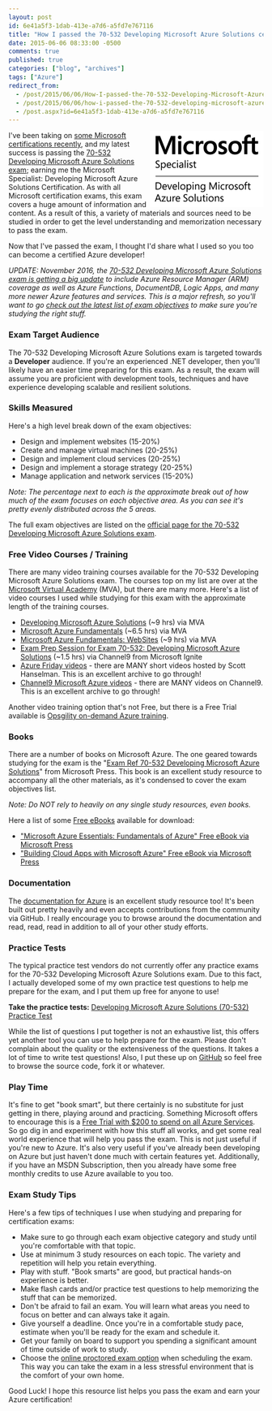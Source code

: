 ```yaml
---
layout: post
id: 6e41a5f3-1dab-413e-a7d6-a5fd7e767116
title: "How I passed the 70-532 Developing Microsoft Azure Solutions certification exam"
date: 2015-06-06 08:33:00 -0500
comments: true
published: true
categories: ["blog", "archives"]
tags: ["Azure"]
redirect_from: 
  - /post/2015/06/06/How-I-passed-the-70-532-Developing-Microsoft-Azure-Solutions-certification-exam
  - /post/2015/06/06/how-i-passed-the-70-532-developing-microsoft-azure-solutions-certification-exam
  - /post.aspx?id=6e41a5f3-1dab-413e-a7d6-a5fd7e767116
---
```

<!-- more -->
<p><img style="float: right;" src="/images/posts/2015/06/Spec_Dev_AzureSol_BW.png" alt="" /></p>
<p>I've been taking on&nbsp;<a href="http://blogs.perficient.com/microsoft/2015/04/become-a-microsoft-certified-specialist-with-html5-js-css3/" target="_blank">some Microsoft certifications recently</a>, and my latest success is passing the <a href="https://www.microsoft.com/learning/en-us/exam-70-532.aspx">70-532 Developing Microsoft Azure Solutions exam</a>; earning me the Microsoft Specialist: Developing Microsoft Azure Solutions Certification. As with all Microsoft certification exams, this exam covers a huge amount of information and content. As a result of this, a variety of materials and sources need to be studied in order to get the level understanding and memorization necessary to pass the exam.</p>
<p>Now that I've passed the exam, I thought I'd share what I used so you too can become a certified Azure developer!</p>
<p><em>UPDATE: November 2016, the <a href="https://buildazure.com/2016/11/06/azure-developer-exam-70-532-gets-arm-refresh/" target="_blank">70-532 Developing Microsoft Azure Solutions exam is getting a big update</a> to include Azure Resource Manager (ARM) coverage as well as Azure Functions, DocumentDB, Logic Apps, and many more newer Azure features and services. This is a major refresh, so you'll want to go <a href="https://buildazure.com/2016/11/06/azure-developer-exam-70-532-gets-arm-refresh/" target="_blank">check out the latest list of exam objectives</a> to make sure you're studying the right stuff.</em></p>
<h3>Exam Target Audience</h3>
<p>The 70-532 Developing Microsoft Azure Solutions exam is targeted towards a <strong>Developer</strong> audience. If you're an experienced .NET developer, then you'll likely have an easier time preparing for this exam. As a result, the exam will assume you are proficient with development tools, techniques and have experience developing scalable and resilient solutions.</p>
<h3>Skills Measured</h3>
<p>Here's a high level break down of the exam objectives:</p>
<ul>
<li>Design and implement websites (15-20%)</li>
<li>Create and manage virtual machines (20-25%)</li>
<li>Design and implement cloud services (20-25%)</li>
<li>Design and implement a storage strategy (20-25%)</li>
<li>Manage application and network services (15-20%)</li>
</ul>
<p><em>Note: The percentage next to each is the approximate break out of how much of the exam focuses on each objective area. As you can see it's pretty evenly distributed across the 5 areas.</em></p>
<p>The full exam objectives are listed on the <a href="https://www.microsoft.com/learning/en-us/exam-70-532.aspx" target="_blank">official page for the 70-532 Developing Microsoft Azure Solutions exam</a>.</p>
<h3>Free Video Courses / Training</h3>
<p>There are many video training courses available for the 70-532 Developing Microsoft Azure Solutions exam. The courses top on my list are over at the <a href="http://www.microsoftvirtualacademy.com/product-training/microsoft-azure" target="_blank">Microsoft Virtual Academy</a> (MVA), but there are many more. Here's a list of video courses I used while studying for this exam with the approximate length of the training courses.</p>
<ul>
<li><a href="http://www.microsoftvirtualacademy.com/training-courses/developing-microsoft-azure-solutions">Developing Microsoft Azure Solutions</a> (~9 hrs) via MVA</li>
<li><a href="http://www.microsoftvirtualacademy.com/training-courses/microsoft-azure-fundamentals" target="_blank">Microsoft Azure Fundamentals</a> (~6.5 hrs) via MVA</li>
<li><a href="http://www.microsoftvirtualacademy.com/training-courses/microsoft-azure-fundamentals-websites" target="_blank">Microsoft Azure Fundamentals: WebSites</a> (~9 hrs) via MVA</li>
<li><a href="http://buildazure.com/2015/06/08/exam-70-532-prep-session-developing-microsoft-azure-solutions/">Exam Prep Session for Exam 70-532: Developing Microsoft Azure Solutions</a> (~1.5 hrs) via Channel9 from Microsoft Ignite</li>
<li><a href="http://azure.microsoft.com/en-us/documentation/videos/azure-friday/" target="_blank">Azure Friday videos</a> - there are MANY short videos hosted by Scott Hanselman. This is an excellent archive to go through!</li>
<li><a href="http://channel9.msdn.com/Azure" target="_blank">Channel9 Microsoft Azure videos</a> - there are MANY videos on Channel9. This is an excellent archive to go through!</li>
</ul>
<p>Another video training option that's not Free, but there is a Free Trial available is <a href="http://opsgility.com" target="_blank">Opsgility on-demand Azure training</a>.</p>
<h3>Books</h3>
<p>There are a number of books on Microsoft Azure. The one geared towards studying for the exam is the "<a href="http://amzn.to/29KktWL" target="_blank">Exam Ref 70-532 Developing Microsoft Azure Solutions</a>" from Microsoft Press. This book is an excellent study resource to accompany all the other materials, as it's condensed to cover the exam objectives list.</p>
<p><em>Note: Do NOT rely to heavily on any single study resources, even books.</em></p>
<p>Here a list of some <a href="http://www.microsoftvirtualacademy.com/ebooks#azure" target="_blank">Free eBooks</a> available for download:</p>
<ul>
<li><a href="https://buildazure.com/2016/02/05/free-ebook-fundamentals-of-azure/" target="_blank">"Microsoft Azure Essentials: Fundamentals of Azure" Free eBook via Microsoft Press</a></li>
<li><a href="https://buildazure.com/2016/02/10/free-ebook-building-cloud-apps-with-microsoft-azure-devops-availability-storage-more/" target="_blank">"Building Cloud Apps with Microsoft Azure" Free eBook via Microsoft Press</a></li>
</ul>
<h3>Documentation</h3>
<p>The <a href="http://azure.microsoft.com/en-us/" target="_blank">documentation for Azure</a> is an excellent study resource too! It's been built out pretty heavily and even accepts contributions from the community via GitHub. I really encourage you to browse around the documentation and read, read, read in addition to all of your other study efforts.</p>
<h3>Practice Tests</h3>
<p>The typical practice test vendors do not currently offer any practice exams for the 70-532 Developing Microsoft Azure Solutions exam. Due to this fact, I actually developed some of my own practice test questions to help me prepare for the exam, and I put them up free for anyone to use!</p>
<p><strong>Take the practice tests:</strong> <a href="http://crpietschmann.github.io/Azure-70-532-Practice-Test/" target="_blank">Developing Microsoft Azure Solutions (70-532) Practice Test</a></p>
<p>While the list of questions I put together is not an exhaustive list, this offers yet another tool you can use to help prepare for the exam. Please don't complain about the quality or the extensiveness of the questions. It takes a lot of time to write test questions! Also, I put these up on <a href="https://github.com/crpietschmann/Azure-70-532-Practice-Test" target="_blank">GitHub</a> so feel free to browse the source code, fork it or whatever.</p>
<h3>Play Time</h3>
<p>It's fine to get "book smart", but there certainly is no substitute for just getting in there, playing around and practicing. Something Microsoft offers to encourage this is a <a href="http://azure.microsoft.com/en-us/pricing/free-trial/" target="_blank">Free Trial with $200 to spend on all Azure Services</a>. So go dig in and experiment with how this stuff all works, and get some real world experience that will help you pass the exam. This is not just useful if you're new to Azure. It's also very useful if you've already been developing on Azure but just haven't done much with certain features yet. Additionally, if you have an MSDN Subscription, then you already have some free monthly credits to use Azure available to you too.</p>
<h3>Exam Study Tips</h3>
<p>Here's a few tips of techniques I use when studying and preparing for certification exams:</p>
<ul>
<li>Make sure to go through each exam objective category and study until you're comfortable with that topic.</li>
<li>Use at minimum 3 study resources on each topic. The variety and repetition will help you retain everything.</li>
<li>Play with stuff. "Book smarts" are good, but practical hands-on experience is better.</li>
<li>Make flash cards and/or practice test questions to help memorizing the stuff that can be memorized.</li>
<li>Don't be afraid to fail an exam. You will learn what areas you need to focus on better and can always take it again.</li>
<li>Give yourself a deadline. Once you're in a comfortable study pace, estimate when you'll be ready for the exam and schedule it.</li>
<li>Get your family on board to support you spending a significant amount of time outside of work to study.</li>
<li>Choose the <a href="http://blogs.perficient.com/microsoft/2014/12/my-experience-taking-a-microsoft-certification-exam-at-home/" target="_blank">online proctored exam option</a> when scheduling the exam. This way you can take the exam in a less stressful environment that is the comfort of your own home.</li>
</ul>
<p>Good Luck! I hope this resource list helps you pass the exam and earn your Azure certification!</p>
